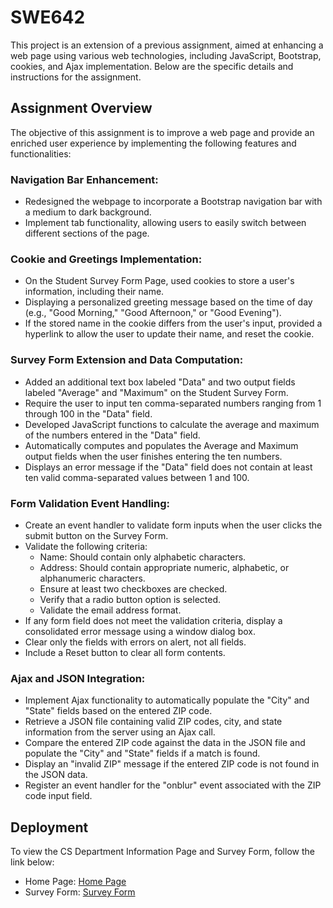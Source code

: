 # SWE642

This project is an extension of a previous assignment, aimed at enhancing a web page using various web technologies, including JavaScript, Bootstrap, cookies, and Ajax implementation. Below are the specific details and instructions for the assignment.

## Assignment Overview
The objective of this assignment is to improve a web page and provide an enriched user experience by implementing the following features and functionalities:

### Navigation Bar Enhancement:
- Redesigned the webpage to incorporate a Bootstrap navigation bar with a medium to dark background.
- Implement tab functionality, allowing users to easily switch between different sections of the page.

### Cookie and Greetings Implementation:
- On the Student Survey Form Page, used cookies to store a user's information, including their name.
- Displaying a personalized greeting message based on the time of day (e.g., "Good Morning," "Good Afternoon," or "Good Evening").
- If the stored name in the cookie differs from the user's input, provided a hyperlink to allow the user to update their name, and reset the cookie.

### Survey Form Extension and Data Computation:
- Added an additional text box labeled "Data" and two output fields labeled "Average" and "Maximum" on the Student Survey Form.
- Require the user to input ten comma-separated numbers ranging from 1 through 100 in the "Data" field.
- Developed JavaScript functions to calculate the average and maximum of the numbers entered in the "Data" field.
- Automatically computes and populates the Average and Maximum output fields when the user finishes entering the ten numbers.
- Displays an error message if the "Data" field does not contain at least ten valid comma-separated values between 1 and 100.

### Form Validation Event Handling:
- Create an event handler to validate form inputs when the user clicks the submit button on the Survey Form.
- Validate the following criteria:
  - Name: Should contain only alphabetic characters.
  - Address: Should contain appropriate numeric, alphabetic, or alphanumeric characters.
  - Ensure at least two checkboxes are checked.
  - Verify that a radio button option is selected.
  - Validate the email address format.
- If any form field does not meet the validation criteria, display a consolidated error message using a window dialog box.
- Clear only the fields with errors on alert, not all fields.
- Include a Reset button to clear all form contents.

### Ajax and JSON Integration:
- Implement Ajax functionality to automatically populate the "City" and "State" fields based on the entered ZIP code.
- Retrieve a JSON file containing valid ZIP codes, city, and state information from the server using an Ajax call.
- Compare the entered ZIP code against the data in the JSON file and populate the "City" and "State" fields if a match is found.
- Display an "invalid ZIP" message if the entered ZIP code is not found in the JSON data.
- Register an event handler for the "onblur" event associated with the ZIP code input field.

## Deployment
To view the CS Department Information Page and Survey Form, follow the link below:
- Home Page: [Home Page](https://dummysai.s3.amazonaws.com/myblog_akula.html)
- Survey Form: [Survey Form](https://dummysai.s3.amazonaws.com/survey_akula.html)
